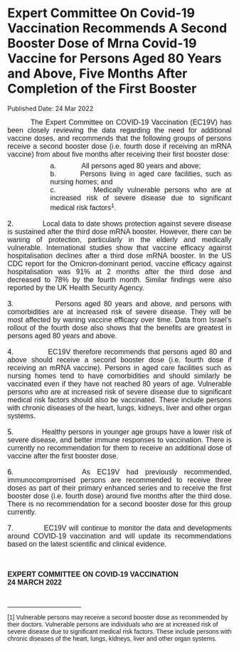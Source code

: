 <html>
    <meta http-equiv="Content-Type" content="text/html; charset=utf-8"/>
    <meta charset="utf-8"/>
    <title>Expert Committee On Covid-19 Vaccination Recommends A Second Booster Dose of Mrna Covid-19 Vaccine for Persons Aged 80 Years and Above, Five Months After Completion of the First Booster </title>
    <body><h1>Expert Committee On Covid-19 Vaccination Recommends A Second Booster Dose of Mrna Covid-19 Vaccine for Persons Aged 80 Years and Above, Five Months After Completion of the First Booster </h1>
    <p>Published Date: 24 Mar 2022</p> <p class="Default" style="margin: 0cm 0cm 6pt; font-size: 12pt; font-family: Arial, sans-serif; text-align: justify;"><span style="font-family: Arial;">&nbsp; &nbsp; &nbsp; &nbsp; &nbsp;The Expert Committee on COVID-19 Vaccination (EC19V) has been closely reviewing the data regarding the need for additional vaccine doses, and recommends that the following groups of persons receive a second booster dose (i.e. fourth dose if receiving an mRNA vaccine) from about five months after receiving their first booster dose:</span></p><p class="Default" style="margin: 0cm 0cm 0cm 72pt; font-size: 12pt; font-family: Arial, sans-serif; text-align: justify;"><span style="font-family: Arial;">a.<span style="font-stretch: normal;">&nbsp;&nbsp;&nbsp;&nbsp;&nbsp;&nbsp;&nbsp;&nbsp;&nbsp;&nbsp;&nbsp;&nbsp; </span>All persons aged 80 years and above;</span></p><p class="Default" style="margin: 0cm 0cm 0cm 72pt; font-size: 12pt; font-family: Arial, sans-serif; text-align: justify;"><span style="font-family: Arial;">b.<span style="font-stretch: normal;">&nbsp;&nbsp;&nbsp;&nbsp;&nbsp;&nbsp;&nbsp;</span>Persons living in aged care facilities, such as nursing homes; and</span></p><p class="Default" style="margin: 0cm 0cm 0cm 72pt; font-size: 12pt; font-family: Arial, sans-serif; text-align: justify;"><span style="font-family: Arial;">c.<span style="font-stretch: normal;">&nbsp; &nbsp; &nbsp; &nbsp; &nbsp;</span>Medically vulnerable persons who are at increased risk of severe disease due to significant medical risk factors<sup>1</sup>.</span></p><p class="Default" style="margin: 0cm; font-size: 12pt; font-family: Arial, sans-serif; text-align: justify;"><span style="font-family: Arial;">&nbsp;</span></p><p class="Default" style="margin: 0cm; font-size: 12pt; font-family: Arial, sans-serif; text-align: justify;"><span style="font-family: Arial;"><span style="color: windowtext;">2.<span style="font-stretch: normal;">&nbsp;&nbsp;&nbsp;&nbsp;&nbsp;&nbsp;&nbsp;&nbsp;&nbsp;&nbsp;&nbsp;&nbsp; </span></span>Local data to date shows protection against severe disease is sustained after the third dose mRNA booster. However, there can be waning of protection, particularly in the elderly and medically vulnerable. International studies show that vaccine efficacy against hospitalisation declines after a third dose mRNA booster. In the US CDC report for the Omicron-dominant period, vaccine efficacy against hospitalisation was 91% at 2 months after the third dose and decreased to 78% by the fourth month. Similar findings were also reported by the UK Health Security Agency.</span></p><p class="Default" style="margin: 0cm; font-size: 12pt; font-family: Arial, sans-serif; text-align: justify;"><span style="font-family: Arial;">&nbsp;</span></p><p class="Default" style="margin: 0cm; font-size: 12pt; font-family: Arial, sans-serif; text-align: justify;"><span style="font-family: Arial;"><span style="color: windowtext;">3.<span style="font-stretch: normal;">&nbsp;&nbsp;&nbsp;&nbsp;&nbsp;&nbsp;&nbsp;&nbsp;&nbsp;&nbsp;&nbsp;&nbsp; </span></span>Persons aged 80 years and above, and persons with comorbidities are at increased risk of severe disease. They will be most affected by waning vaccine efficacy over time. Data from Israel’s rollout of the fourth dose also shows that the benefits are greatest in persons aged 80 years and above.</span></p><p class="Default" style="margin: 0cm; font-size: 12pt; font-family: Arial, sans-serif; text-align: justify;"><span style="font-family: Arial;">&nbsp;</span></p><p class="Default" style="margin: 0cm; font-size: 12pt; font-family: Arial, sans-serif; text-align: justify;"><span style="font-family: Arial;"><span style="color: windowtext;">4.<span style="font-stretch: normal;">&nbsp;&nbsp;&nbsp;&nbsp;&nbsp;&nbsp;&nbsp;&nbsp;&nbsp;&nbsp;&nbsp;&nbsp; </span></span>EC19V therefore recommends that persons aged 80 and above should receive a second booster dose (i.e. fourth dose if receiving an mRNA vaccine). Persons in aged care facilities such as nursing homes tend to have comorbidities and should similarly be vaccinated even if they have not reached 80 years of age. Vulnerable persons who are at increased risk of severe disease due to significant medical risk factors should also be vaccinated. These include persons with chronic diseases of the heart, lungs, kidneys, liver and other organ systems.</span></p><p class="Default" style="margin: 0cm; font-size: 12pt; font-family: Arial, sans-serif; text-align: justify;"><span style="font-family: Arial;">&nbsp;</span></p><p class="Default" style="margin: 0cm; font-size: 12pt; font-family: Arial, sans-serif; text-align: justify;"><span style="font-family: Arial;"><span style="color: windowtext;">5.<span style="font-stretch: normal;">&nbsp;&nbsp;&nbsp;&nbsp;&nbsp;&nbsp;&nbsp;&nbsp;&nbsp;&nbsp;&nbsp;&nbsp; </span></span>Healthy persons in younger age groups have a lower risk of severe disease, and better immune responses to vaccination. There is currently no recommendation for them to receive an additional dose of vaccine after the first booster dose.</span></p><p class="Default" style="margin: 0cm; font-size: 12pt; font-family: Arial, sans-serif; text-align: justify;"><span style="font-family: Arial;">&nbsp;</span></p><p class="Default" style="margin: 0cm; font-size: 12pt; font-family: Arial, sans-serif; text-align: justify;"><span style="font-family: Arial;"><span style="color: windowtext;">6.<span style="font-stretch: normal;">&nbsp; &nbsp; &nbsp; &nbsp; &nbsp; </span></span>As EC19V had previously recommended, immunocompromised persons are recommended to receive three doses as part of their primary enhanced series and to receive the first booster dose (i.e. fourth dose) around five months after the third dose. There is no recommendation for a second booster dose for this group currently.</span></p><p class="Default" style="margin: 0cm; font-size: 12pt; font-family: Arial, sans-serif; text-align: justify;"><span style="font-family: Arial;">&nbsp;</span></p><p class="Default" style="margin: 0cm; font-size: 12pt; font-family: Arial, sans-serif; text-align: justify;"><span style="font-family: Arial;"><span style="color: windowtext;">7.<span style="font-stretch: normal;">&nbsp;&nbsp;&nbsp;&nbsp;&nbsp;&nbsp;&nbsp;&nbsp;&nbsp;&nbsp;&nbsp;&nbsp; </span></span>EC19V will continue to monitor the data and developments around COVID-19 vaccination and will update its recommendations based on the latest scientific and clinical evidence.</span></p><p class="Default" style="margin: 0cm; font-size: 12pt; font-family: Arial, sans-serif; text-align: justify;"><span style="font-family: Arial;"><span style="color: windowtext;">&nbsp;</span></span></p><p class="Default" style="margin: 0cm; font-size: 12pt; font-family: Arial, sans-serif; text-align: justify;"><span style="font-family: Arial;"><strong>&nbsp;</strong></span></p><p><span style="font-family: Arial; font-size: 16px;"><strong>EXPERT COMMITTEE ON COVID-19 VACCINATION<br></strong><strong>24 MARCH 2022</strong></span></p><div></div><div><span style="font-family: Arial; font-size: 16px;"><br></span><hr align="left" size="1" width="33%"><div id="ftn1"></div></div><p><span style="font-family: Arial; font-size: 14px;">[1]&nbsp;Vulnerable persons may receive a second booster dose as recommended by their doctors. Vulnerable persons are individuals who are at increased risk of severe disease due to significant medical risk factors. These include persons with chronic diseases of the heart, lungs, kidneys, liver and other organ systems.</span></p><span style="font-family: Arial; font-size: 16px;"><br></span><p class="Default" style="margin: 0cm; font-size: 12pt; font-family: Arial, sans-serif; text-align: justify;"><div><div id="ftn1"></div></div><span style="font-family: Arial;"><br></span></p></body>
</html>